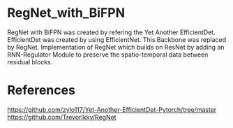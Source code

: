 # RegNet_with_BiFPN
RegNet with BiFPN was created by refering the Yet Another EfficientDet. 
EfficientDet was created by using EfficientNet. 
This Backbone was replaced by RegNet. 
Implementation of RegNet which builds on ResNet by adding an RNN-Regulator Module to preserve the spatio-temporal data between residual blocks.

# References
https://github.com/zylo117/Yet-Another-EfficientDet-Pytorch/tree/master
https://github.com/TrevorIkky/RegNet
